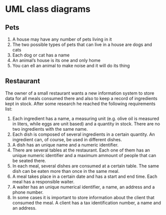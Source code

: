 # UML class diagrams


## Pets

1. A house may have any number of pets living in it
2. The two possible types of pets that can live in a house are dogs and cats
3. Each dog or cat has a name
4. An animal’s house is its one and only home
5. You can ell an animal to make noise and it will do its thing

## Restaurant
The owner of a small restaurant wants a new information system to store data for all meals consumed there and also to keep a record of ingredients kept in stock. After some research he reached the following requirements list:

1. Each ingredient has a name, a measuring unit (e.g. olive oil is measured in liters, while eggs are unit based) and a quantity in stock. There are no two ingredients with the same name.
2. Each dish is composed of several ingredients in a certain quantity. An ingredient can, of course, be used in different dishes.
3. A dish has an unique name and a numeric identifier.
4. There are several tables at the restaurant. Each one of them has an unique numeric identifier and a maximum ammount of people that can be seated there.
5. In each meal, several dishes are consumed at a certain table. The same dish can be eaten more than once in the same meal.
6. A meal takes place in a certain date and has a start and end time. Each meal has a responsible waiter.
7. A waiter has an unique numerical identifier, a name, an address and a phone number.
8. In some cases it is important to store information about the client that consumed the meal. A client has a tax identification number, a name and an address.

